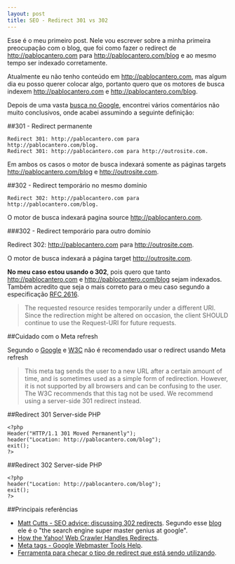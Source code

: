 ```yaml
---
layout: post
title: SEO - Redirect 301 vs 302
---
```


Esse é o meu primeiro post. Nele vou escrever sobre a minha primeira preocupação com o blog, que foi como fazer o redirect de http://pablocantero.com para http://pablocantero.com/blog e ao mesmo tempo ser indexado corretamente.
<!--more-->
Atualmente eu não tenho conteúdo em http://pablocantero.com, mas algum dia eu posso querer colocar algo, portanto quero que os motores de busca indexem http://pablocantero.com e http://pablocantero.com/blog.

Depois de uma vasta [busca no Google](http://www.google.com.br/search?hl=pt-BR&amp;client=firefox-a&amp;hs=ElT&amp;rls=org.mozilla:en-US:official&amp;&amp;sa=X&amp;ei=Vc5HTPffD8GJuAflkb0u&amp;ved=0CBgQBSgA&amp;q=seo+301+302+redirect&amp;spell=1), encontrei vários comentários não muito conclusivos, onde acabei assumindo a seguinte definição:

##301 - Redirect permanente

    Redirect 301: http://pablocantero.com para http://pablocantero.com/blog.
    Redirect 301: http://pablocantero.com para http://outrosite.com.

Em ambos os casos o motor de busca indexará somente as páginas targets http://pablocantero.com/blog e http://outrosite.com.

##302 - Redirect temporário no mesmo domínio

    Redirect 302: http://pablocantero.com para http://pablocantero.com/blog.

O motor de busca indexará pagina source http://pablocantero.com.

###302 - Redirect temporário para outro domínio

   Redirect 302: http://pablocantero.com para http://outrosite.com.

O motor de busca indexará a página target http://outrosite.com.

**No meu caso estou usando o 302**, pois quero que tanto http://pablocantero.com e http://pablocantero.com/blog sejam indexados. Também acredito que seja o mais correto para o meu caso segundo a especificação [RFC 2616](http://www.w3.org/Protocols/rfc2616/rfc2616-sec10.html#sec10.3.3).

> The requested resource resides temporarily under a different URI. Since  the redirection might be altered on occasion, the client SHOULD continue  to use the Request-URI for future requests.

##Cuidado com o Meta refresh

Segundo o [Google](http://www.google.com/support/webmasters/bin/answer.py?hl=en&amp;answer=79812) e [W3C](http://www.w3.org/TR/WCAG10-HTML-TECHS/#meta-element) não é recomendado usar o redirect usando Meta refresh

> This meta tag sends the user to a new URL after a certain amount of  time, and is sometimes used as a simple form of redirection. However, it  is not supported by all browsers and can be confusing to the user. The W3C recommends that this tag not be used. We recommend using a server-side 301 redirect instead.

##Redirect 301 Server-side PHP

    <?php
    Header("HTTP/1.1 301 Moved Permanently");
    header("Location: http://pablocantero.com/blog");
    exit();
    ?>

##Redirect 302 Server-side PHP

    <?php
    header("Location: http://pablocantero.com/blog");
    exit();
    ?>

##Principais referências

* [Matt Cutts - SEO advice: discussing 302 redirects](http://www.mattcutts.com/blog/seo-advice-discussing-302-redirects/). Segundo esse [blog](http://chasesagum.com/301-redirects-vs-302-redirects) ele é o "the search engine super master genius at google".
* [How the Yahoo! Web Crawler Handles Redirects](http://help.yahoo.com/l/us/yahoo/search/webcrawler/slurp-11.html).
* [Meta tags - Google Webmaster Tools Help](http://www.google.com/support/webmasters/bin/answer.py?hl=en&amp;answer=79812).
* [Ferramenta para checar o tipo de redirect que está sendo utilizando](http://www.internetofficer.com/seo-tool/redirect-check/).
